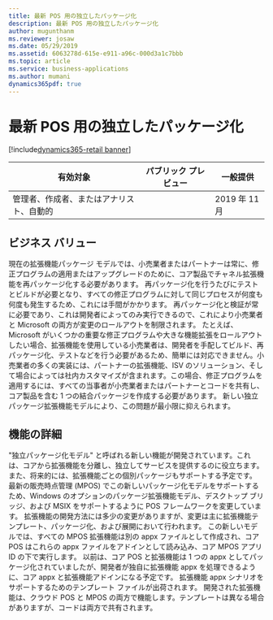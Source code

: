 ```yaml
---
title: 最新 POS 用の独立したパッケージ化
description: 最新 POS 用の独立したパッケージ化
author: mugunthanm
ms.reviewer: josaw
ms.date: 05/29/2019
ms.assetid: 6063278d-615e-e911-a96c-000d3a1c7bbb
ms.topic: article
ms.service: business-applications
ms.author: mumani
dynamics365pdf: true
---
```

# <a name="independent-packaging-for-modern-pos"></a>最新 POS 用の独立したパッケージ化
[!include[dynamics365-retail banner](../includes/dynamics365-retail.md)]

| 有効対象    |  パブリック プレビュー | 一般提供 | 
| ---------- | ---------- |---------- |
|管理者、作成者、またはアナリスト、自動的|| 2019 年 11 月|


## <a name="business-value"></a>ビジネス バリュー
<!-- bv start -->
現在の拡張機能パッケージ モデルでは、小売業者またはパートナーは常に、修正プログラムの適用またはアップグレードのために、コア製品でチャネル拡張機能を再パッケージ化する必要があります。 再パッケージ化を行うたびにテストとビルドが必要となり、すべての修正プログラムに対して同じプロセスが何度も何度も発生するため、これには手間がかかります。 再パッケージ化と検証が常に必要であり、これは開発者によってのみ実行できるので、これにより小売業者と Microsoft の両方が変更のロールアウトを制限されます。 たとえば、Microsoft がいくつかの重要な修正プログラムや大きな機能拡張をロールアウトしたい場合、拡張機能を使用している小売業者は、開発者を手配してビルド、再パッケージ化、テストなどを行う必要があるため、簡単には対応できません。小売業者の多くの実装には、パートナーの拡張機能、ISV のソリューション、そして場合によっては社内カスタマイズが含まれます。この場合、修正プログラムを適用するには、すべての当事者が小売業者またはパートナーとコードを共有し、コア製品を含む 1 つの結合パッケージを作成する必要があります。 新しい独立パッケージ拡張機能モデルにより、この問題が最小限に抑えられます。
<!-- bv end -->



## <a name="feature-details"></a>機能の詳細
<!--feature detail start -->
"独立パッケージ化モデル" と呼ばれる新しい機能が開発されています。これは、コアから拡張機能を分離し、独立してサービスを提供するのに役立ちます。 また、将来的には、拡張機能ごとの個別パッケージもサポートする予定です。 最新の販売時点管理 (MPOS) でこの新しいパッケージ化モデルをサポートするため、Windows のオプションのパッケージ拡張機能モデル、デスクトップ ブリッジ、および MSIX をサポートするように POS フレームワークを変更しています。 拡張機能の開発方法には多少の変更がありますが、変更は主に拡張機能テンプレート、パッケージ化、および展開において行われます。 この新しいモデルでは、すべての MPOS 拡張機能は別の appx ファイルとして作成され、コア POS はこれらの appx ファイルをアドインとして読み込み、コア MPOS アプリ ID の下で実行します。 以前は、コア POS と拡張機能は 1 つの appx としてパッケージ化されていましたが、開発者が独自に拡張機能 appx を処理できるように、コア appx と拡張機能アドインになる予定です。 拡張機能 appx シナリオをサポートするためのテンプレート ファイルが出荷されます。 開発された拡張機能は、クラウド POS と MPOS の両方で機能します。テンプレートは異なる場合がありますが、コードは両方で共有されます。
<!--feature detail end -->











